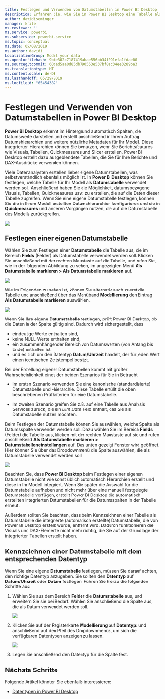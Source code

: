 ```yaml
---
title: Festlegen und Verwenden von Datumstabellen in Power BI Desktop
description: Erfahren Sie, wie Sie in Power BI Desktop eine Tabelle als Datumstabelle festlegen.
author: davidiseminger
manager: kfile
ms.reviewer: ''
ms.service: powerbi
ms.subservice: powerbi-service
ms.topic: conceptual
ms.date: 05/08/2019
ms.author: davidi
LocalizationGroup: Model your data
ms.openlocfilehash: 9bbe302c7187419abae556bb34f991efa1fdae00
ms.sourcegitcommit: 60dad5aa0d85db790553e537bf8ac34ee3289ba3
ms.translationtype: HT
ms.contentlocale: de-DE
ms.lasthandoff: 05/29/2019
ms.locfileid: "65454382"
---
```

# <a name="set-and-use-date-tables-in-power-bi-desktop"></a>Festlegen und Verwenden von Datumstabellen in Power BI Desktop

**Power BI Desktop** erkennt im Hintergrund automatisch Spalten, die Datumswerte darstellen und erstellt anschließend in Ihrem Auftrag Datumshierarchien und weitere nützliche Metadaten für Ihr Modell. Diese integrierten Hierarchien können Sie benutzen, wenn Sie Berichtsfeatures wie Visuals, Tabellen, Quickmeasures und Slicer erstellen. Power BI Desktop erstellt dazu ausgeblendete Tabellen, die Sie für Ihre Berichte und DAX-Ausdrücke verwenden können.

Viele Datenanalysten erstellen lieber eigene Datumstabellen, was selbstverständlich ebenfalls möglich ist. In **Power BI Desktop** können Sie festlegen, welche Tabelle für Ihr Modell als **Datumstabelle** verwendet werden soll. Anschließend haben Sie die Möglichkeit, datumsbezogene Visuals, Tabellen, Quickmeasures usw. zu erstellen, die auf die Daten dieser Tabelle zugreifen. Wenn Sie eine eigene Datumstabelle festlegen, können Sie die in Ihrem Modell erstellten Datumshierarchien konfigurieren und sie in **Quickmeasures** und anderen Vorgängen nutzen, die auf die Datumstabelle des Modells zurückgreifen. 

![](media/desktop-date-tables/date-tables_01.png)

## <a name="setting-your-own-date-table"></a>Festlegen einer eigenen Datumstabelle

Wählen Sie zum Festlegen einer **Datumstabelle** die Tabelle aus, die im Bereich **Fields** (Felder) als Datumstabelle verwendet werden soll. Klicken Sie anschließend mit der rechten Maustaste auf die Tabelle, und rufen Sie, wie in der folgenden Abbildung zu sehen, im angezeigten Menü **Als Datumstabelle markieren > Als Datumstabelle markieren** auf.

![](media/desktop-date-tables/date-tables_02.png)

Wie im Folgenden zu sehen ist, können Sie alternativ auch zuerst die Tabelle und anschließend über das Menüband **Modellierung** den Eintrag **Als Datumstabelle markieren** auswählen.

![](media/desktop-date-tables/date-tables_02b.png)

Wenn Sie Ihre eigene **Datumstabelle** festlegen, prüft Power BI Desktop, ob die Daten in der Spalte gültig sind. Dadurch wird sichergestellt, dass

* eindeutige Werte enthalten sind,
* keine NULL-Werte enthalten sind,
* ein zusammenhängender Bereich von Datumswerten (von Anfang bis Ende) enthalten ist
* und es sich um den Datentyp **Datum/Uhrzeit** handelt, der für jeden Wert einen identischen Zeitstempel besitzt.

Bei der Erstellung eigener Datumstabellen kommt mit großer Wahrscheinlichkeit eines der beiden Szenarios für Sie in Betracht:

* Im ersten Szenario verwenden Sie eine kanonische (standardisierte) Datumstabelle und -hierarchie. Diese Tabelle erfüllt die oben beschriebenen Prüfkriterien für eine Datumstabelle. 

* Im zweiten Szenario greifen Sie z.B. auf eine Tabelle aus Analysis Services zurück, die ein *Dim Date*-Feld enthält, das Sie als Datumstabelle nutzen möchten. 

Beim Festlegen der Datumstabelle können Sie auswählen, welche Spalte als Datumsspalte verwendet werden soll. Dazu wählen Sie im Bereich **Fields** (Felder) die Tabelle aus, klicken mit der rechten Maustaste auf sie und rufen anschließend **Als Datumstabelle markieren > Datumstabelleneinstellungen** auf. Das unten gezeigt Fenster wird geöffnet. Hier können Sie über das Dropdownmenü die Spalte auswählen, die als Datumstabelle verwendet werden soll.

![](media/desktop-date-tables/date-tables_03.png)

Beachten Sie, dass **Power BI Desktop** beim Festlegen einer eigenen Datumstabelle nicht wie sonst üblich automatisch Hierarchien erstellt und diese in Ihr Modell integriert. Wenn Sie später die Auswahl für die Datumstabelle aufheben und nicht mehr über eine manuell festgelegte Datumstabelle verfügen, erstellt Power BI Desktop die automatisch erstellten integrierten Datumstabellen für die Datumsspalten in der Tabelle erneut.

Außerdem sollten Sie beachten, dass beim Kennzeichnen einer Tabelle als Datumstabelle die integrierte (automatisch erstellte) Datumstabelle, die von Power BI Desktop erstellt wurde, entfernt wird. Dadurch funktionieren die Visuals und DAX-Elemente nicht mehr richtig, die Sie auf der Grundlage der integrierten Tabellen erstellt haben. 

## <a name="marking-your-date-table-as-the-appropriate-data-type"></a>Kennzeichnen einer Datumstabelle mit dem entsprechenden Datentyp

Wenn Sie eine eigene **Datumstabelle** festlegen, müssen Sie darauf achten, den richtige Datentyp anzugeben. Sie sollten den **Datentyp** auf **Datum/Uhrzeit** oder **Datum** festlegen. Führen Sie hierzu die folgenden Schritte aus:

1. Wählen Sie aus dem Bereich **Felder** die **Datumstabelle** aus, und erweitern Sie sie bei Bedarf. Wählen Sie anschließend die Spalte aus, die als Datum verwendet werden soll.
   
    ![](media/desktop-date-tables/date-tables_04.png) 

2. Klicken Sie auf der Registerkarte **Modellierung** auf **Datentyp:** und anschließend auf den Pfeil des Dropdownmenüs, um sich die verfügbaren Datentypen anzeigen zu lassen.

    ![](media/desktop-date-tables/date-tables_05.png)

3. Legen Sie anschließend den Datentyp für die Spalte fest. 


## <a name="next-steps"></a>Nächste Schritte

Folgende Artikel könnten Sie ebenfalls interessieren:

* [Datentypen in Power BI Desktop](desktop-data-types.md)

 

